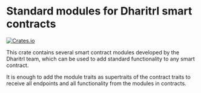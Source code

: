 # Standard modules for DharitrI smart contracts

[![Crates.io](https://img.shields.io/crates/v/dharitri-sc-modules)](https://crates.io/crates/dharitri-sc-modules)

This crate contains several smart contract modules developed by the DharitrI team, which can be used to add standard functionality to any smart contract.

It is enough to add the module traits as supertraits of the contract traits to receive all endpoints and all functionality from the modules in contracts.
